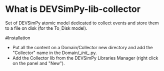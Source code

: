 # What is DEVSimPy-lib-collector

Set of DEVSimPy atomic model dedicated to collect events and store them to a file on disk (for the To_Disk model).

#Installation
* Put all the content on a Domain/Collector new directory and add the "Collector" name in the Domain/\__init\__.py.
* Add the Collector lib from the DEVSimPy Libraries Manager (right click on the panel and "New").
